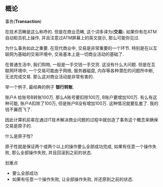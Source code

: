 ## 概论

事务(**Transaction**)

在技术范畴是这么称呼的. 但是在商业范畴, 这个词多译为(**交易**). 如果你有在ATM自动柜员机上操作, 
并且注意过ATM屏幕上的英文提示, 那么可能你见过.

为什么事务如此之重要. 在现代商业中, 交易是非常重要的一个环节. 特别是在以互联网为基础的交易环境中, 
交易基本上是一切商业活动的基础了. 

在普通生活中, 我们购物, 一般是一手交钱一手交货. 这没有什么大问题. 但是在互联网环境中, 
一个交易可能由于网络, 服务器磁盘, 内存等各种潜在的问题所中断, 无法完成交易. 那么这对商业活动是非常有害的. 

举一个例子, 最经典的例子 **银行转账**. 

账户A 给账号B转账100万. 那么A账号要扣除100万, B账户要增加100万. 有么有这种可能, 账户A扣除了100万, 
但是账户B没有增加100万. 这种情况就要乱套了. 我的钱不翼而飞了. 

因此计算机前辈在通过IT技术解决商业问题的过程中就创造了事务这个概念来确保交易是原子的. 

什么是原子性?

原子性就是保证两个或两个以上的操作要么全部成功完成, 如果有任意一个操作失败, 那么全部操作失败, 并且回滚到之前的状态.

划重点

- 要么全部成功
- 如果有任意一个操作失败, 让全部操作失败, 并还原到之前的状态.
